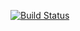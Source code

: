 [![Build Status](https://travis-ci.com/bugs-x64/galaxy_backend.svg?branch=master)](https://travis-ci.com/bugs-x64/galaxy_backend)

